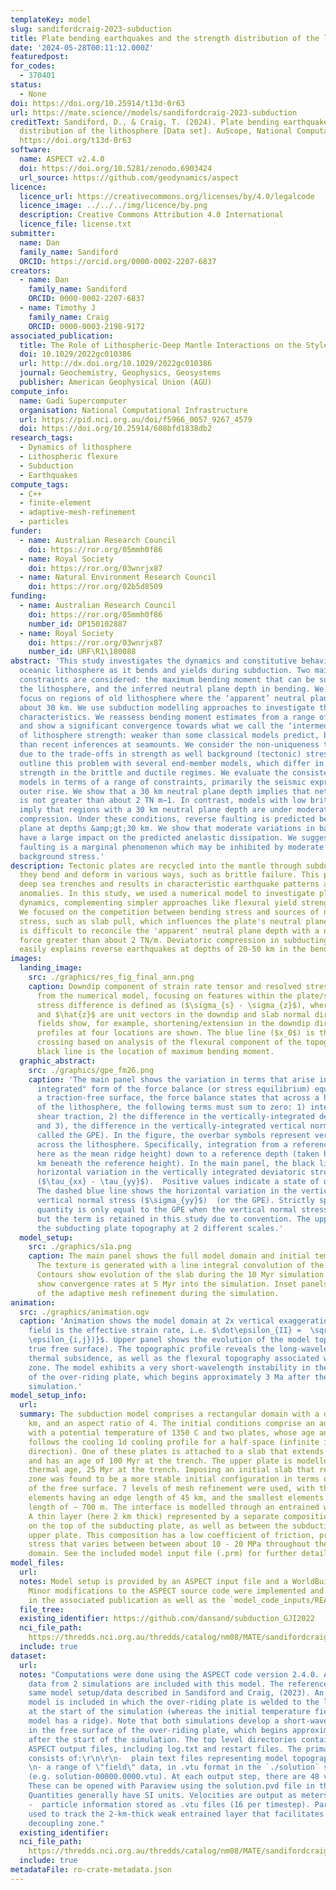 ```yaml
---
templateKey: model
slug: sandifordcraig-2023-subduction
title: Plate bending earthquakes and the strength distribution of the lithosphere
date: '2024-05-28T00:11:12.000Z'
featuredpost:
for_codes:
  - 370401
status:
  - None
doi: https://doi.org/10.25914/t13d-0r63
url: https://mate.science//models/sandifordcraig-2023-subduction
creditText: Sandiford, D., & Craig, T. (2024). Plate bending earthquakes and the strength
  distribution of the lithosphere [Data set]. AuScope, National Computational Infrastructure.
  https://doi.org/t13d-0r63
software:
  name: ASPECT v2.4.0
  doi: https://doi.org/10.5281/zenodo.6903424
  url_source: https://github.com/geodynamics/aspect
licence:
  licence_url: https://creativecommons.org/licenses/by/4.0/legalcode
  licence_image: ../../../img/licence/by.png
  description: Creative Commons Attribution 4.0 International
  licence_file: license.txt
submitter:
  name: Dan
  family_name: Sandiford
  ORCID: https://orcid.org/0000-0002-2207-6837
creators:
  - name: Dan
    family_name: Sandiford
    ORCID: 0000-0002-2207-6837
  - name: Timothy J
    family_name: Craig
    ORCID: 0000-0003-2198-9172
associated_publication:
  title: The Role of Lithospheric‐Deep Mantle Interactions on the Style and Stress Evolution of Arc‐Continent Collision
  doi: 10.1029/2022gc010386
  url: http://dx.doi.org/10.1029/2022gc010386
  journal: Geochemistry, Geophysics, Geosystems
  publisher: American Geophysical Union (AGU)
compute_info:
  name: Gadi Supercomputer
  organisation: National Computational Infrastructure
  url: https://pid.nci.org.au/doi/f5966_0057_9267_4579
  doi: https://doi.org/10.25914/608bfd1838db2
research_tags:
  - Dynamics of lithosphere
  - Lithospheric flexure
  - Subduction
  - Earthquakes
compute_tags:
  - C++
  - finite-element
  - adaptive-mesh-refinement
  - particles
funder:
  - name: Australian Research Council
    doi: https://ror.org/05mmh0f86
  - name: Royal Society
    doi: https://ror.org/03wnrjx87
  - name: Natural Environment Research Council
    doi: https://ror.org/02b5d8509
funding:
  - name: Australian Research Council
    doi: https://ror.org/05mmh0f86
    number_id: DP150102887
  - name: Royal Society
    doi: https://ror.org/03wnrjx87
    number_id: URF\R1\180088
abstract: 'This study investigates the dynamics and constitutive behaviour of the
  oceanic lithosphere as it bends and yields during subduction. Two main observational
  constraints are considered: the maximum bending moment that can be supported by
  the lithosphere, and the inferred neutral plane depth in bending. We particularly
  focus on regions of old lithosphere where the ‘apparent’ neutral plane depth is
  about 30 km. We use subduction modelling approaches to investigate these flexural
  characteristics. We reassess bending moment estimates from a range of previous studies,
  and show a significant convergence towards what we call the ‘intermediate’ range
  of lithosphere strength: weaker than some classical models predict, but stronger
  than recent inferences at seamounts. We consider the non-uniqueness that arises
  due to the trade-offs in strength as well background (tectonic) stress state. We
  outline this problem with several end-member models, which differ in regard to relative
  strength in the brittle and ductile regimes. We evaluate the consistency of these
  models in terms of a range of constraints, primarily the seismic expression of the
  outer rise. We show that a 30 km neutral plane depth implies that net slab pull
  is not greater than about 2 TN m−1. In contrast, models with low brittle strength
  imply that regions with a 30 km neutral plane depth are under moderate net axial
  compression. Under these conditions, reverse faulting is predicted beneath the neutral
  plane at depths &amp;gt;30 km. We show that moderate variations in background stress
  have a large impact on the predicted anelastic dissipation. We suggest brittle reverse
  faulting is a marginal phenomenon which may be inhibited by moderate changes in
  background stress.'
description: Tectonic plates are recycled into the mantle through subduction, where
  they bend and deform in various ways, such as brittle failure. This process creates
  deep sea trenches and results in characteristic earthquake patterns and gravity
  anomalies. In this study, we used a numerical model to investigate plate bending
  dynamics, complementing simpler approaches like flexural yield strength envelopes.
  We focused on the competition between bending stress and sources of net in-plane
  stress, such as slab pull, which influences the plate's neutral plane depth. It
  is difficult to reconcile the 'apparent' neutral plane depth with a net slab pull
  force greater than about 2 TN/m. Deviatoric compression in subducting plates more
  easily explains reverse earthquakes at depths of 20-50 km in the bending plate.
images:
  landing_image:
    src: ./graphics/res_fig_final_ann.png
    caption: Downdip component of strain rate tensor and resolved stress difference
      from the numerical model, focusing on features within the plate/slab. The resolved
      stress difference is defined as ($\sigma_{s} - \sigma_{z}$), where $\hat{s}$,
      and $\hat{z}$ are unit vectors in the downdip and slab normal directions. The
      fields show, for example, shortening/extension in the downdip direction. Stress
      profiles at four locations are shown. The blue line ($x_0$) is the first zero
      crossing based on analysis of the flexural component of the topography. The
      black line is the location of maximum bending moment.
  graphic_abstract:
    src: ./graphics/gpe_fm26.png
    caption: 'The main panel shows the variation in terms that arise in a 2D "vertically
      integrated" form of the force balance (or stress equilibrium) equations. Assuming
      a traction-free surface, the force balance states that across a horizontal section
      of the lithosphere, the following terms must sum to zero: 1) integrated basal
      shear traction, 2) the difference in the vertically-integrated deviatoric stress
      and 3), the difference in the vertically-integrated vertical normal stress (often
      called the GPE). In the figure, the overbar symbols represent vertical integration
      across the lithosphere. Specifically, integration from a reference height, (taken
      here as the mean ridge height) down to a reference depth (taken here as 150
      km beneath the reference height). In the main panel, the black line shows the
      horizontal variation in the vertically integrated deviatoric stress difference
      ($\tau_{xx} - \tau_{yy}$).  Positive values indicate a state of deviatoric tension.
      The dashed blue line shows the horizontal variation in the vertically integrated
      vertical normal stress ($\sigma_{yy}$)  (or the GPE). Strictly speaking, this
      quantity is only equal to the GPE when the vertical normal stress is lithostatic,
      but the term is retained in this study due to convention. The upper panel shows
      the subducting plate topography at 2 different scales.'
  model_setup:
    src: ./graphics/s1a.png
    caption: The main panel shows the full model domain and initial temperature field.
      The texture is generated with a line integral convolution of the velocity field.
      Contours show evolution of the slab during the 10 Myr simulation. Velocity arrows
      show convergence rates at 5 Myr into the simulation. Inset panels show details
      of the adaptive mesh refinement during the simulation.
animation:
  src: ./graphics/animation.ogv
  caption: 'Animation shows the model domain at 2x vertical exaggeration. The scalar
    field is the effective strain rate, i.e. $\dot\epsilon_{II} =  \sqrt{J2} = \sqrt{0.5(\dot\epsilon_{i,j}:
    \epsilon_{i,j})}$. Upper panel shows the evolution of the model topography (a
    true free surface). The topographic profile reveals the long-wavelength isostatic
    thermal subsidence, as well as the flexural topography associated with the subduction
    zone. The model exhibits a very short-wavelength instability in the free surface
    of the over-riding plate, which begins approximately 3 Ma after the start of the
    simulation.'
model_setup_info:
  url:
  summary: The subduction model comprises a rectangular domain with a depth of 2900
    km, and an aspect ratio of 4. The initial conditions comprise an adiabatic mantle
    with a potential temperature of 1350 C and two plates, whose age and thermal structure
    follows the cooling 1d cooling profile for a half-space (infinite in the depth
    direction). One of these plates is attached to a slab that extends to 660 km depth,
    and has an age of 100 Myr at the trench. The upper plate is modelled with a younger
    thermal age, 25 Myr at the trench. Imposing an initial slab that reaches the transition
    zone was found to be a more stable initial configuration in terms of instabilities
    of the free surface. 7 levels of mesh refinement were used, with the largest (Q2)
    elements having an edge length of 45 km, and the smallest elements have an edge
    length of ∼ 700 m. The interface is modelled through an entrained weak layer approach.
    A thin layer (here 2 km thick) represented by a separate composition is imposed
    on the top of the subducting plate, as well as between the subducting slab and
    upper plate. This composition has a low coefficient of friction, providing a shear
    stress that varies between between about 10 - 20 MPa throughout the plate interface
    domain. See the included model input file (.prm) for further details.
model_files:
  url:
  notes: Model setup is provided by an ASPECT input file and a WorldBuilder file (https://github.com/GeodynamicWorldBuilder/WorldBuilder).
    Minor modifications to the ASPECT source code were implemented and are discussed
    in the associated publication as well as the `model_code_inputs/README.md` directory.
  file_tree:
  existing_identifier: https://github.com/dansand/subduction_GJI2022
  nci_file_path:
    https://thredds.nci.org.au/thredds/catalog/nm08/MATE/sandifordcraig-2023-subduction/catalog.html
  include: true
dataset:
  url:
  notes: "Computations were done using the ASPECT code version 2.4.0. ASPECT output
    data from 2 simulations are included with this model. The reference model is the
    same model setup/data described in Sandiford and Craig, (2023). An alternative
    model is included in which the over-riding plate is welded to the left sidewall
    at the start of the simulation (whereas the initial temperature field in the reference
    model has a ridge). Note that both simulations develop a short-wavelength instability
    in the free surface of the over-riding plate, which begins approximately 3 Ma
    after the start of the simulation. The top level directories contains typical
    ASPECT output files, including log.txt and restart files. The primary output data
    consists of:\r\n\r\n-  plain text files representing model topography (e.g. topography.00000)\r
    \n- a range of \"field\" data, in .vtu format in the `./solution` sub-directory
    (e.g. solution-00000.0000.vtu). At each output step, there are 48 vtu files written.
    These can be opened with Paraview using the solution.pvd file in the top level.
    Quantities generally have SI units. Velocities are output as meters/year. \r\n\
    -  particle information stored as .vtu files (16 per timestep). Particles were
    used to track the 2-km-thick weak entrained layer that facilitates the plate interface
    decoupling zone."
  existing_identifier:
  nci_file_path:
    https://thredds.nci.org.au/thredds/catalog/nm08/MATE/sandifordcraig-2023-subduction/catalog.html
  include: true
metadataFile: ro-crate-metadata.json
---
```

